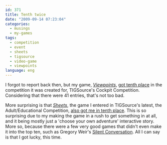 ```yaml
---
id: 371
title: Tenth twice
date: "2009-09-14 07:23:04"
categories:
  - musings
  - my-games
tags:
  - competition
  - event
  - sheets
  - tigsource
  - video-game
  - viewpoints
language: eng
---
```


I forgot to report back then, but my game, [_Viewpoints_](/tag/viewpoints/), [got tenth place](http://tigsource.com/articles/2009/05/04/cockpit-compo-results) in the competition it was created for, TIGSource's Cockpit Competition. Considering that there were 41 entries, that's not too bad.

More surprising is that _[Sheets](/tag/sheets/)_, the game I entered in TIGSource's latest, the Adult/Educational Competition, [also got me in tenth place](http://tigsource.com/articles/2009/09/10/adult-educational-compo-results). This is so surprising due to my making the game in a rush to get something in at all, and it being mostly just a 'choose your own adventure' interactive story. More so, because there were a few very good games that didn't even make it into the top ten, such as Gregory Weir's [Silent Conversation](http://forums.tigsource.com/index.php?topic=7192.0). All I can say is that I got lucky, this time.
